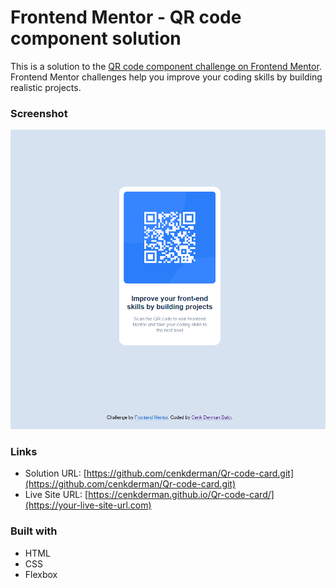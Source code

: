 # Frontend Mentor - QR code component solution

This is a solution to the [QR code component challenge on Frontend Mentor](https://www.frontendmentor.io/challenges/qr-code-component-iux_sIO_H). Frontend Mentor challenges help you improve your coding skills by building realistic projects. 

### Screenshot

![](./images/qrcodecard.PNG)

### Links

- Solution URL: [https://github.com/cenkderman/Qr-code-card.git](https://github.com/cenkderman/Qr-code-card.git)
- Live Site URL: [https://cenkderman.github.io/Qr-code-card/](https://your-live-site-url.com)

### Built with

- HTML
- CSS 
- Flexbox
